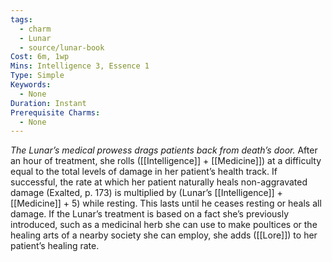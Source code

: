 ```yaml
---
tags:
  - charm
  - Lunar
  - source/lunar-book
Cost: 6m, 1wp
Mins: Intelligence 3, Essence 1
Type: Simple
Keywords:
  - None
Duration: Instant
Prerequisite Charms:
  - None
---
```

*The Lunar’s medical prowess drags patients back from death’s door.*
After an hour of treatment, she rolls ([[Intelligence]] + [[Medicine]]) at a difficulty equal to the total levels of damage in her patient’s health track. If successful, the rate at which her patient naturally heals non-aggravated damage (Exalted, p. 173) is multiplied by (Lunar’s [[Intelligence]] + [[Medicine]] + 5) while resting. This lasts until he ceases resting or heals all damage. 
If the Lunar’s treatment is based on a fact she’s previously introduced, such as a medicinal herb she can use to make poultices or the healing arts of a nearby society she can employ, she adds ([[Lore]]) to her patient’s healing rate.